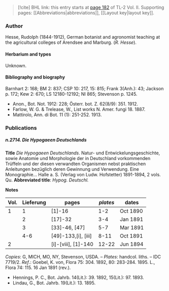 > [!cite] BHL link: this entry starts at [page 182](https://www.biodiversitylibrary.org/item/103253#page/208/mode/1up) of TL-2 Vol. II.
> Supporting pages: [[Abbreviations|abbreviations]], [[Layout key|layout key]].

### Author

Hesse, Rudolph (1844-1912), German botanist and agronomist teaching at the agricultural colleges of Arendsee and Marburg. (*R. Hesse*).

#### Herbarium and types

Unknown.

#### Bibliography and biography

Barnhart 2: 168; BM 2: 837; CSP 10: 217, 15: 815; Frank 3(Anh.): 43; Jackson p. 172; Kew 2: 670; LS 12180-12192; NI 865; Stevenson p. 1245.
- Anon., Bot. Not. 1912: 228; Österr. bot. Z. 62(8/9): 351. 1912.
- Farlow, W. G. & Trelease, W., List works N. Amer. fungi 18. 1887.
- Mattirolo, Ann. di Bot. 11 (1): 251-252. 1913.

### Publications

##### n.2714. Die Hypogaeen Deutschlands

**Title**
*Die Hypogaeen Deutschlands*. Natur- und Entwickelungsgeschichte, sowie Anatomie und Morphologie der in Deutschland vorkommenden Trüffeln und der diesen verwandten Organismen nebst praktischen Anleitungen bezüglich deren Gewinnung und Verwendung. Eine Monographie... Halle a. S. (Verlag von Ludw. Hofstetter) 1891-1894, 2 vols. Qu.
**Abbreviated title**: *Hypog. Deutschl.*

**Notes**

|Vol.	|Lieferung	|pages	|*plates*	|dates|
|---	|---	|---	|---	|---	|
|1	|1	|\[1\]-16	|1-2	|Oct 1890|
|	|2	|\[17\]-32	|3-4	|Jan 1891|
|	|3	|\[33\]-46, \[47\]	|5-7	|Mar 1891|
|	|4-6	|\[49\]-133,\[i\], \[iii\]	|8-11	|Oct 1891|
|2	|	|\[i\]-\[viii\], \[1\]-140	|12-22	|Jun 1894|

*Copies*: G, MICH, MO, NY, Stevenson, USDA. – *Plates*: handcol. liths. – IDC 7719/2.
*Ref*.: Goebel, K. von, Flora 75: 304. 1892, 80: 283-284. 1895. L., Flora 74: 115. 16 Jan 1891 (rev.).
- Hennings, P. C., Bot. Jahrb. 14(Lit.): 39. 1892, 15(Lit.): 97. 1893.
- Lindau, G., Bot. Jahrb. 19(Lit.): 13. 1895.

